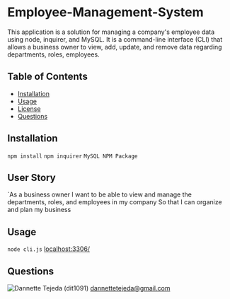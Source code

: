 # Employee-Management-System
This application is a solution for managing a company's employee data using node, inquirer, and MySQL. It is a command-line interface (CLI) that allows a business owner to view, add, update, and remove data regarding departments, roles, employees.

## Table of Contents 
* [Installation](#installation) 
* [Usage](#usage) 
* [License](#license) 
* [Questions](#questions) 


## Installation 
 `npm install`
 `npm inquirer`
 `MySQL NPM Package`

## User Story
`As a business owner
I want to be able to view and manage the departments, roles, and employees in my company
So that I can organize and plan my business

## Usage 
 `node cli.js`
 [localhost:3306/](http://localhost:3400/)
 

## Questions 
![Dannette Tejeda](https://i.ibb.co/bd4tYV7/profile.png) (dit1091)  [dannettetejeda@gmail.com](mailto:dannettetejeda@gmail.com)
